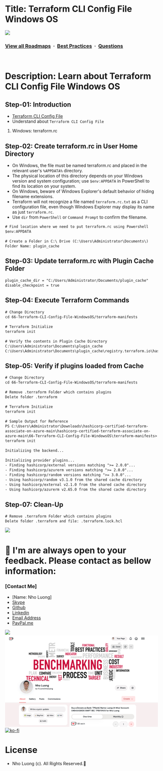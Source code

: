 # Title: Terraform CLI Config File Windows OS

![](https://i.imgur.com/waxVImv.png)
### [View all Roadmaps](https://github.com/nholuongut/all-roadmaps) &nbsp;&middot;&nbsp; [Best Practices](https://github.com/nholuongut/all-roadmaps/blob/main/public/best-practices/) &nbsp;&middot;&nbsp; [Questions](https://www.linkedin.com/in/nholuong/)
<br/>

# Description: Learn about Terraform CLI Config File Windows OS 
## Step-01: Introduction
- [Terraform CLI Config File](https://www.terraform.io/docs/cli/config/config-file.html)
- Understand about `Terraform CLI Config File` 
1. Windows: terraform.rc

## Step-02: Create terraform.rc in User Home Directory
- On Windows, the file must be named terraform.rc and placed in the relevant user's `%APPDATA%` directory. 
- The physical location of this directory depends on your Windows version and system configuration; use `$env:APPDATA` in PowerShell to find its location on your system.
- On Windows, beware of Windows Explorer's default behavior of hiding filename extensions. 
- Terraform will not recognize a file named `terraform.rc.txt` as a CLI configuration file, even though Windows Explorer may display its name as just `terraform.rc`. 
- Use `dir` from `PowerShell` or `Command Prompt` to confirm the filename.
```t
# Find location where we need to put terraform.rc using Powershell
$env:APPDATA

# Create a Folder in C:\ Drive (C:\Users\Administrator\Documents\)
Folder Name: plugin_cache
```

## Step-03: Update terraform.rc with Plugin Cache Folder
```t
plugin_cache_dir = "C:/Users/Administrator/Documents/plugin_cache"
disable_checkpoint = true
```

## Step-04: Execute Terraform Commands
```t
# Change Directory 
cd 66-Terraform-CLI-Config-File-WindowsOS/terraform-manifests

# Terraform Initialize
terraform init

# Verify the contents in Plugin Cache Directory
C:\Users\Administrator\Documents\plugin_cache
C:\Users\Administrator\Documents\plugin_cache\registry.terraform.io\hashicorp
```

## Step-05: Verify if plugins loaded from Cache
```t
# Change Directory 
cd 66-Terraform-CLI-Config-File-WindowsOS/terraform-manifests

# Remove .terraform Folder which contains plugins
Delete folder .terraform

# Terraform Initialize
terraform init

# Sample Output for Reference
PS C:\Users\Administrator\Downloads\hashicorp-certified-terraform-associate-on-azure-main\hashicorp-certified-terraform-associate-on-azure-main\66-Terraform-CLI-Config-File-WindowsOS\terraform-manifests> terraform init

Initializing the backend...

Initializing provider plugins...
- Finding hashicorp/external versions matching ">= 2.0.0"...
- Finding hashicorp/azurerm versions matching ">= 2.0.0"...
- Finding hashicorp/random versions matching ">= 3.0.0"...
- Using hashicorp/random v3.1.0 from the shared cache directory
- Using hashicorp/external v2.1.0 from the shared cache directory
- Using hashicorp/azurerm v2.65.0 from the shared cache directory
```

## Step-07: Clean-Up
```t
# Remove .terraform Folder which contains plugins
Delete folder .terraform and file: .terraform.lock.hcl
```

![](https://i.i/Users/nholu/Documents/Donate.png/Users/nholu/Documents/Donate.pngmgur.com/waxVImv.png)
# 🚀 I'm are always open to your feedback.  Please contact as bellow information:
### [Contact Me]
* [Name: Nho Luong]
* [Skype](luongutnho_skype)
* [Github](https://github.com/nholuongut/)
* [Linkedin](https://www.linkedin.com/in/nholuong/)
* [Email Address](luongutnho@hotmail.com)
* [PayPal.me](https://www.paypal.com/paypalme/nholuongut)

![](https://i.imgur.com/waxVImv.png)
![](Donate.png)
[![ko-fi](https://ko-fi.com/img/githubbutton_sm.svg)](https://ko-fi.com/nholuong)

# License
* Nho Luong (c). All Rights Reserved.🌟